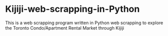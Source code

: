 # Kijiji-web-scrapping-in-Python

This is a web scrapping program written in Python web scrapping to explore the Toronto Condo/Apartment Rental Market through Kijiji 
